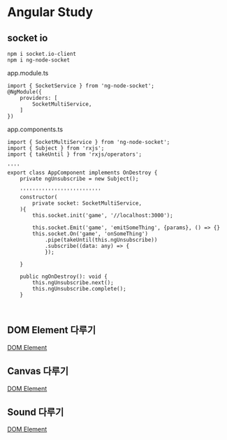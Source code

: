 # Angular Study

## socket io
```
npm i socket.io-client
npm i ng-node-socket
```

app.module.ts
```
import { SocketService } from 'ng-node-socket';
@NgModule({
    providers: [
        SocketMultiService,
    ]
})
```

app.components.ts
```
import { SocketMultiService } from 'ng-node-socket';
import { Subject } from 'rxjs';
import { takeUntil } from 'rxjs/operators';

''''
export class AppComponent implements OnDestroy {
    private ngUnsubscribe = new Subject();

    ''''''''''''''''''''''''''
    constructor(
        private socket: SocketMultiService,
    ){
        this.socket.init('game', '//localhost:3000');

        this.socket.Emit('game', 'emitSomeThing', {params}, () => {}
        this.socket.On('game', 'onSomeThing')
            .pipe(takeUntil(this.ngUnsubscribe))
            .subscribe((data: any) => {
            });

    }

    public ngOnDestroy(): void {
        this.ngUnsubscribe.next();
        this.ngUnsubscribe.complete();
    }



```


## DOM Element 다루기
[DOM Element](/document/domElement.md "DOM Element")

## Canvas 다루기
[DOM Element](/document/canvas.md "Canvas")

## Sound  다루기
[DOM Element](/document/sound.md "Sound")
